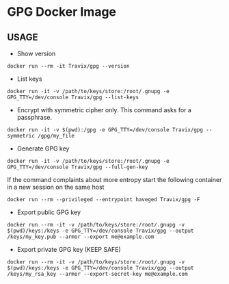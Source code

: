 # GPG Docker Image

## USAGE

- Show version

```SH
docker run --rm -it Travix/gpg --version
```

- List keys

```SH
docker run -it -v /path/to/keys/store:/root/.gnupg -e GPG_TTY=/dev/console Travix/gpg --list-keys
```

- Encrypt with symmetric cipher only. This command asks for a passphrase.

```SH
docker run -it -v $(pwd):/gpg -e GPG_TTY=/dev/console Travix/gpg --symmetric /gpg/my_file
```

- Generate GPG key

```SH
docker run -it -v /path/to/keys/store:/root/.gnupg -e GPG_TTY=/dev/console Travix/gpg --full-gen-key
```

If the command complaints about more entropy start the following container in a new session on the same host

```SH
docker run --rm --privileged --entrypoint haveged Travix/gpg -F
```

- Export public GPG key

```SH
docker run --rm -it -v /path/to/keys/store:/root/.gnupg -v $(pwd)/keys:/keys -e GPG_TTY=/dev/console Travix/gpg --output /keys/my_key.pub --armor --export me@example.com
```

- Export private GPG key (KEEP SAFE)

```SH
docker run --rm -it -v /path/to/keys/store:/root/.gnupg -v $(pwd)/keys:/keys -e GPG_TTY=/dev/console Travix/gpg --output /keys/my_rsa_key --armor --export-secret-key me@example.com
```
